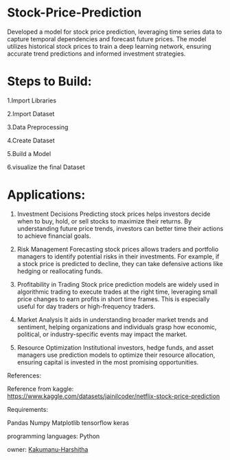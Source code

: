 # Stock-Price-Prediction
Developed a model for stock price prediction, leveraging time series data to capture temporal dependencies and forecast future prices. The model utilizes historical stock prices to train a deep learning network, ensuring accurate trend predictions and informed investment strategies.
# Steps to Build:
1.Import Libraries

2.Import Dataset

3.Data Preprocessing

4.Create Dataset

5.Build a Model

6.visualize the final Dataset

# Applications:
1. Investment Decisions
Predicting stock prices helps investors decide when to buy, hold, or sell stocks to maximize their returns. By understanding future price trends, investors can better time their actions to achieve financial goals.

2. Risk Management
Forecasting stock prices allows traders and portfolio managers to identify potential risks in their investments. For example, if a stock price is predicted to decline, they can take defensive actions like hedging or reallocating funds.

3. Profitability in Trading
Stock price prediction models are widely used in algorithmic trading to execute trades at the right time, leveraging small price changes to earn profits in short time frames. This is especially useful for day traders or high-frequency traders.

4. Market Analysis
It aids in understanding broader market trends and sentiment, helping organizations and individuals grasp how economic, political, or industry-specific events may impact the market.

5. Resource Optimization
Institutional investors, hedge funds, and asset managers use prediction models to optimize their resource allocation, ensuring capital is invested in the most promising opportunities.

References:

Reference from kaggle: https://www.kaggle.com/datasets/jainilcoder/netflix-stock-price-prediction

Requirements:

Pandas Numpy Matplotlib tensorflow keras

programming languages:
Python

owner:
[Kakumanu-Harshitha](https://github.com/Kakumanu-Harshitha)

